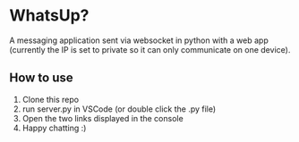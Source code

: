 # WhatsUp?
A messaging application sent via websocket in python with a web app (currently the IP is set to private so it can only communicate on one device).

## How to use
1. Clone this repo
2. run server.py in VSCode (or double click the .py file)
3. Open the two links displayed in the console
4. Happy chatting :)
